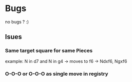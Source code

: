 # Bugs

no bugs ?   :)

## Isues

### Same target square for same Pieces
example: N in d7 and N in g4 -> moves to f6 ->  Ndxf6, Ngxf6

### O-O-O or O-O-O as single move in registry